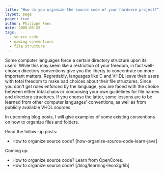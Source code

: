 ```yaml
---
title: "How do you organize the source code of your hardware project?"
layout: page 
pager: true
author: Philippe Faes
date: 2009-09-25
tags: 
  - source code
  - naming conventions
  - file structure
---
```


Some computer languages force a certain directory structure upon its users. While this may seem like a restriction of your freedom, in fact well-chosen directory conventions give you the liberty to concentrate on more important matters. Regrettably, languages like C and VHDL leave their users with total freedom to make bad choices about their file structures. Since you don't get rules enforced by the language, you are faced with the choice between either total chaos or composing your own guidelines for file names and directory structures. If you choose the latter, some lessons are to be learned from other computer languages' conventions, as well as from publicly available VHDL sources.

In upcoming blog posts, I will give examples of some existing conventions on how to organize files and folders.

Read the follow-up posts:

* How to organize source code? [how-organize-source-code-learn-java]

Coming up:

* How to organize source code? Learn from OpenCores.
* How to organize source code? [/blog/learning-leon3grlib].
